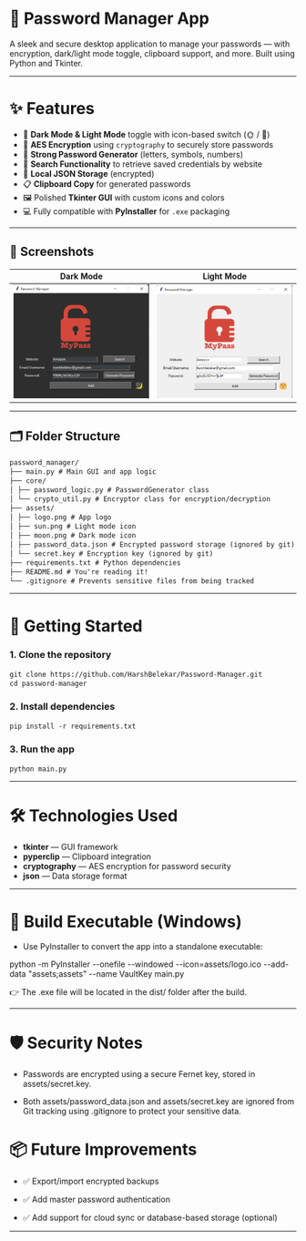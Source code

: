 # 🔐 Password Manager App

A sleek and secure desktop application to manage your passwords — with encryption, dark/light mode toggle, clipboard support, and more. Built using Python and Tkinter.

---

# ✨ Features

- 🌙 **Dark Mode & Light Mode** toggle with icon-based switch (🌞 / 🌚)
- 🔐 **AES Encryption** using `cryptography` to securely store passwords
- 🎲 **Strong Password Generator** (letters, symbols, numbers)
- 🔎 **Search Functionality** to retrieve saved credentials by website
- 💾 **Local JSON Storage** (encrypted)
- 📋 **Clipboard Copy** for generated passwords
- 🖼️ Polished **Tkinter GUI** with custom icons and colors
- 💻 Fully compatible with **PyInstaller** for `.exe` packaging

---

## 📸 Screenshots

| Dark Mode                        | Light Mode                         |
|----------------------------------|------------------------------------|
| ![Dark](assets/dark_preview.png) | ![Light](assets/light_preview.png) |

---

## 🗂️ Folder Structure

    password_manager/
    ├── main.py # Main GUI and app logic
    ├── core/
    │ ├── password_logic.py # PasswordGenerator class
    │ └── crypto_util.py # Encryptor class for encryption/decryption
    ├── assets/
    │ ├── logo.png # App logo
    │ ├── sun.png # Light mode icon
    │ ├── moon.png # Dark mode icon
    │ ├── password_data.json # Encrypted password storage (ignored by git)
    │ └── secret.key # Encryption key (ignored by git)
    ├── requirements.txt # Python dependencies
    ├── README.md # You're reading it!
    └── .gitignore # Prevents sensitive files from being tracked

---

# 🚀 Getting Started

### 1. Clone the repository
    git clone https://github.com/HarshBelekar/Password-Manager.git
    cd password-manager

### 2. Install dependencies
    pip install -r requirements.txt

### 3. Run the app
    python main.py

---

# 🛠 Technologies Used

 -  **tkinter** — GUI framework
 -  **pyperclip** — Clipboard integration
 -  **cryptography** — AES encryption for password security
 -  **json** — Data storage format

---

# 🧪 Build Executable (Windows)

 - Use PyInstaller to convert the app into a standalone executable:

python -m PyInstaller --onefile --windowed --icon=assets/logo.ico --add-data "assets;assets" --name VaultKey main.py

👉 The .exe file will be located in the dist/ folder after the build.

---

# 🛡️ Security Notes

 - Passwords are encrypted using a secure Fernet key, stored in assets/secret.key.

 - Both assets/password_data.json and assets/secret.key are ignored from Git tracking using .gitignore to protect your sensitive data.

# 📦 Future Improvements

 - ✅ Export/import encrypted backups

 - ✅ Add master password authentication

 - ✅ Add support for cloud sync or database-based storage (optional)

---
